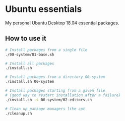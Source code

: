 # Ubuntu essentials

My personal Ubuntu Desktop 18.04 essential packages.

## How to use it

```sh
# Install packages from a single file
./00-system/01-base.sh

# Install all packages
./install.sh

# Install packages from a directory 00-system
./install.sh 00-system

# Install packages starting from a given file
# (good way to restart installation after a failure)
./install.sh -s 00-system/02-editors.sh

# Clean up package managers like apt
./cleanup.sh
```
